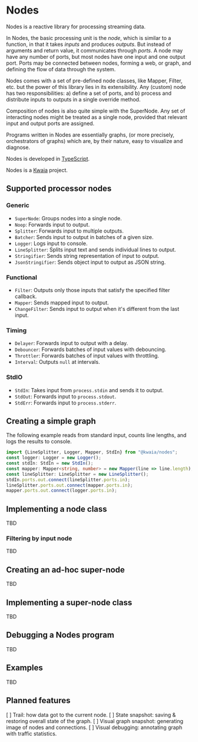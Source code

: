 Nodes
=====

Nodes is a reactive library for processing streaming data.

In Nodes, the basic processing unit is the *node*, which is similar to a 
function, in that it takes *inputs* and produces *outputs*. But instead of 
arguments and return value, it communicates through *ports*. A node may have 
any number of ports, but most nodes have one input and one output port. Ports
may be connected between nodes, forming a web, or graph, and defining the 
flow of data through the system.

Nodes comes with a set of pre-defined node classes, like Mapper, Filter, etc.
but the power of this library lies in its extensibility. Any (custom) node 
has two responsibilities: a) define a set of ports, and b) process and 
distribute inputs to outputs in a single override method.

Composition of nodes is also quite simple with the SuperNode. Any set of  
interacting nodes might be treated as a single node, provided that relevant  
input and output ports are assigned.

Programs written in Nodes are essentially graphs, (or more precisely,  
orchestrators of graphs) which are, by their nature, easy to visualize and  
diagnose.

Nodes is developed in [TypeScript](http://www.typescriptlang.org/).

Nodes is a [Kwaia](http://kwaia.com) project.

Supported processor nodes
-------------------------

### Generic

- `SuperNode`: Groups nodes into a single node.
- `Noop`: Forwards input to output.
- `Splitter`: Forwards input to multiple outputs.
- `Batcher`: Sends input to output in batches of a given size.
- `Logger`: Logs input to console.
- `LineSplitter`: Splits input text and sends individual lines to output.
- `Stringifier`: Sends string representation of input to output.
- `JsonStringifier`: Sends object input to output as JSON string.

### Functional

- `Filter`: Outputs only those inputs that satisfy the specified filter callback.
- `Mapper`: Sends mapped input to output.
- `ChangeFilter`: Sends input to output when it's different from the last input.

### Timing

- `Delayer`: Forwards input to output with a delay.
- `Debouncer`: Forwards batches of input values with debouncing.
- `Throttler`: Forwards batches of input values with throttling.
- `Interval`: Outputs `null` at intervals.

### StdIO

- `StdIn`: Takes input from `process.stdin` and sends it to output.
- `StdOut`: Forwards input to `process.stdout`.
- `StdErr`: Forwards input to `process.stderr`.

Creating a simple graph
-----------------------

The following example reads from standard input, counts line lengths, and 
logs the results to console.

```typescript
import {LineSplitter, Logger, Mapper, StdIn} from "@kwaia/nodes";
const logger: Logger = new Logger();
const stdIn: StdIn = new StdIn();
const mapper: Mapper<string, number> = new Mapper(line => line.length);
const lineSplitter: LineSplitter = new LineSplitter();
stdIn.ports.out.connect(lineSplitter.ports.in);
lineSplitter.ports.out.connect(mapper.ports.in);
mapper.ports.out.connect(logger.ports.in);
```

Implementing a node class
-------------------------

TBD

### Filtering by input node

TBD

Creating an ad-hoc super-node
----------------------------

TBD

Implementing a super-node class
------------------------------

TBD

Debugging a Nodes program
-------------------------

TBD

Examples
--------

TBD

Planned features
----------------

[ ] Trail: how data got to the current node.
[ ] State snapshot: saving & restoring overall state of the graph.
[ ] Visual graph snapshot: generating image of nodes and connections.
[ ] Visual debugging: annotating graph with traffic statistics.
